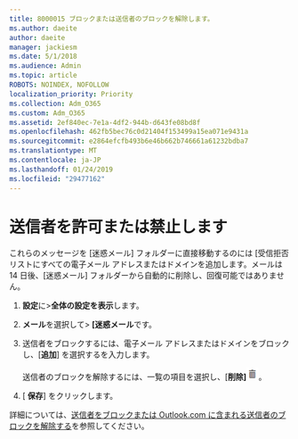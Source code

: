 ```yaml
---
title: 8000015 ブロックまたは送信者のブロックを解除します。
ms.author: daeite
author: daeite
manager: jackiesm
ms.date: 5/1/2018
ms.audience: Admin
ms.topic: article
ROBOTS: NOINDEX, NOFOLLOW
localization_priority: Priority
ms.collection: Adm_O365
ms.custom: Adm_O365
ms.assetid: 2ef840ec-7e1a-4df2-944b-d643fe08bd8f
ms.openlocfilehash: 462fb5bec76c0d21404f153499a15ea071e9431a
ms.sourcegitcommit: e2864efcfb493b6e46b662b746661a61232bdba7
ms.translationtype: MT
ms.contentlocale: ja-JP
ms.lasthandoff: 01/24/2019
ms.locfileid: "29477162"
---
```

# <a name="block-or-unblock-senders"></a>送信者を許可または禁止します

これらのメッセージを [迷惑メール] フォルダーに直接移動するのには [受信拒否リストにすべての電子メール アドレスまたはドメインを追加します。メールは 14 日後、[迷惑メール] フォルダーから自動的に削除し、回復可能ではありません。
  
1. **設定**に\>**全体の設定を表示**します。 
    
2. **メール**を選択して\> **[迷惑メール**です。 
    
3. 送信者をブロックするには、電子メール アドレスまたはドメインをブロックし、[**追加**] を選択するを入力します。 
    
    送信者のブロックを解除するには、一覧の項目を選択し、[**削除]**![削除](media/deb47846-8483-4f9d-813a-fc8fe288b583.png)。
    
4. [ **保存**] をクリックします。 
    
詳細については、[送信者をブロックまたは Outlook.com に含まれる送信者のブロックを解除する](https://go.microsoft.com/fwlink/p/?linkid=873133)を参照してください。
  

